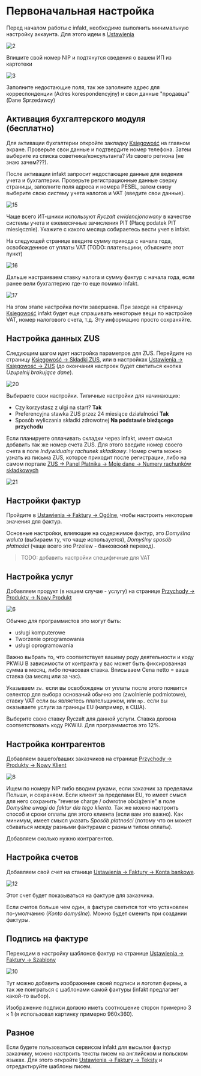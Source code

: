 # Первоначальная настройка

Перед началом работы с infakt, необходимо выполнить минимальную настройку аккаунта.
Для этого идем в [Ustawienia][1]

![2]

Впишите свой номер NIP и подтянутся сведения о вашем ИП из картотеки

![3]

Заполните недостающие поля, так же заполните адрес для корреспонденции (Adres korespondencyjny) и свои данные "продавца" (Dane Sprzedawcy)

## Активация бухгалтерского модуля (бесплатно)

Для активации бухгалтерии откройте закладку [Księgowość][14] на главном экране. Проверьте свои данные и подтвердите номер телефона. Затем выберите из списка советника/консультанта? Из своего региона (не знаю зачем???).

После активации infakt запросит недостающие данные для ведения учета и бухгалтерии. Проверьте регистрационные данные сверху страницы, заполните поля адреса и номера PESEL, затем снизу выберите свою систему учета налогов и VAT (введите свои данные).

![15]

Чаще всего ИТ-шники используют *Ryczałt ewidencjonowany* в качестве системы учета и ежемесячные зачисления PIT (Płacę podatek PIT miesięcznie).
Укажите с какого месяца собираетесь вести учет в infakt.

На следующей странице введите сумму прихода с начала года, освобожденное от уплаты VAT (TODO: плательщики, объясните этот пункт)

![16]

Дальше настраиваем ставку налога и сумму фактур с начала года, если ранее вели бухгалтерию где-то еще помимо infakt.

![17]

На этом этапе настройка почти завершена. При заходе на страницу [Księgowość][14] infakt будет еще спрашивать некоторые вещи по настройке VAT, номер налогового счета, т.д. Эту информацию просто сохраняйте.

## Настройка данных ZUS

Следующим шагом идет настройка параметров для ZUS. Перейдите на страницу [Księgowość -> Składki ZUS][18], или в настройках [Ustawienia -> Księgowość -> ZUS][19] (до окончания настроек будет светиться кнопка *Uzupełnij brakujące dane*).

![20]

Выбираете свои настройки. Типичные настройки для начинающих:

* Czy korzystasz z ulgi na start? **Tak**
* Preferencyjna stawka ZUS przez 24 miesiące działalności **Tak**
* Sposób wyliczania składki zdrowotnej **Na podstawie bieżącego przychodu**

Если планируете оплачивать складки через infakt, имеет смысл добавить так же номер счета ZUS. Для этого введите номер своего счета в поле *Indywidualny rachunek składkowy*. Номер счета можно узнать из письма ZUS, которое приходит после регистрации, либо на самом портале [ZUS -> Panel Płatnika -> Moje dane -> Numery rachunków składkowych][22]

![21]

## Настройки фактур

Пройдите в [Ustawienia -> Faktury -> Ogólne][4], чтобы настроить некоторые значения для фактур.

Основные настройки, влияющие на содержимое фактур, это *Domyślna waluta* (выбираем ту, что чаще используется), *Domyślny sposób płatności* (чаще всего это Przelew - банковский перевод).

> TODO: добавить настройки специфичные для VAT

## Настройка услуг

Добавляем продукт (в нашем случае - услугу) на странице [Przychody -> Produkty -> Nowy Produkt][5]

![6]

Обычно для программистов это могут быть:

* usługi komputerowe
* Tworzenie oprogramowania
* usługi oprogramowania

Важно выбрать то, что соответствует вашему роду деятельности и коду PKWiU
В зависимости от контракта у вас может быть фиксированная сумма в месяц, либо почасовая ставка. Вписываем Cena netto = ваша ставка (за месяц или за час).

Указываем `zw.` если вы освобождены от уплаты после этого появится селектор для выбора оснований обычно это (zwolnienie podmiotowe), ставку VAT если вы являетесь плательщиком, или `np.` если вы оказываете услуги за границы EU (например, в США).

Выберите свою ставку Ryczałt для данной услуги. Ставка должна соответствовать коду PKWiU. Для программистов это 12%.

## Настройка контрагентов

Добавляем вашего/ваших заказчиков на странице [Przychody -> Produkty -> Nowy Klient][7]

![8]

Ищем по номеру NIP либо вводим руками, если заказчик за пределами Польши, и сохраняем.
Если клиент за пределами EU, то имеет смысл для него сохранить "reverse charge / odwrotne obciążenie" в поле *Domyślne uwagi do faktur dla tego klienta*. Так же можно настроить способ и сроки оплаты для этого клиента (если вам это важно). Как минимум, имеет смысл указать *Sposób płatności* (потому что он может сбиваться между разными фактурами с разным типом оплаты).

Добавляем сколько нужно контрагентов.

## Настройка счетов

Добавляем свой счет на станице [Ustawienia -> Faktury -> Konta bankowe][11].

![12]

Этот счет будет показываться на фактуре для заказчика.

Если счетов больше чем один, в фактуре светится тот что установлен по-умолчанию (*Konto domyślne*). Можно будет сменить при создании фактуры.

## Подпись на фактуре

Переходим в настройку шаблонов фактур на странице [Ustawienia -> Faktury -> Szablony][9]

![10]

Тут можно добавить изображение своей подписи и логотип фирмы, а так же поиграться с шаблонами самой фактуры (infakt предлагает какой-то выбор).

Изображение подписи должно иметь соотношение сторон примерно 3 к 1 (я использовал картинку примерно 960x360).

## Разное

Если будете пользоваться сервисом infakt для высылки фактур заказчику, можно настроить тексты писем на английском и польском языках. Для этого откройте [Ustawienia -> Faktury -> Teksty][13] и отредактируйте шаблоны писем.

[1]: https://app.infakt.pl/app/ustawienia/konto/dane_firmy
[2]: images/infakt_settings/ustawienia.png
[3]: images/infakt_settings/nip.png
[4]: https://app.infakt.pl/app/ustawienia/faktury/ogolne
[5]: https://app.infakt.pl/app/produkty
[6]: images/infakt_settings/nowy_produkt.png
[7]: https://app.infakt.pl/app/klienci
[8]: images/infakt_settings/nowy_klient.png
[9]: https://app.infakt.pl/app/ustawienia/faktury/szablony
[10]: images/infakt_settings/szablony.png
[11]: https://app.infakt.pl/app/ustawienia/faktury/konta_bankowe
[12]: images/infakt_settings/konto_bankowe.png
[13]: https://app.infakt.pl/app/ustawienia/faktury/teksty
[14]: https://app.infakt.pl/app/ksiegowosc
[15]: images/infakt_settings/ksiegovosc_dane_podstavove.png
[16]: images/infakt_settings/ksiegovosc_kwota.png
[17]: images/infakt_settings/ksiegovosc_przychody.png
[18]: https://app.infakt.pl/app/program_do_ksiegowosci/deklaracja_zus
[19]: https://app.infakt.pl/app/ustawienia/ksiegowosc/zus
[20]: images/infakt_settings/ksiegovosc_zus.png
[21]: images/infakt_settings/ustawienia_zus.png
[22]: https://www.zus.pl/portal/obszar-platnika.npi#KPL0001

